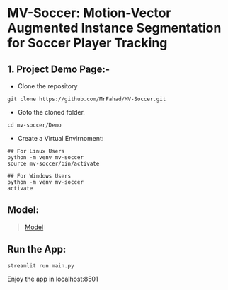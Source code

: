 # MV-Soccer: Motion-Vector Augmented Instance Segmentation for Soccer Player Tracking

## 1. Project Demo Page:-

- Clone the repository
```
git clone https://github.com/MrFahad/MV-Soccer.git
```
- Goto the cloned folder.
```
cd mv-soccer/Demo
```
- Create a Virtual Envirnoment:
```
## For Linux Users
python -m venv mv-soccer
source mv-soccer/bin/activate

## For Windows Users
python -m venv mv-soccer
activate

```
## Model:

> [Model](https://tinyurl.com/vszdd2ju)

## Run the App:
``` 
streamlit run main.py
```
Enjoy the app in localhost:8501
